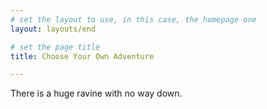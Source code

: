 ```yaml
---
# set the layout to use, in this case, the homepage one
layout: layouts/end

# set the page title
title: Choose Your Own Adventure

---
```



There is a huge ravine with no way down.
